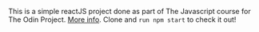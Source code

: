 This is a simple reactJS project done as part of The Javascript course for The Odin Project. [More info](https://www.theodinproject.com/courses/javascript/lessons/project-frameworks). Clone and `run npm start` to check it out!
